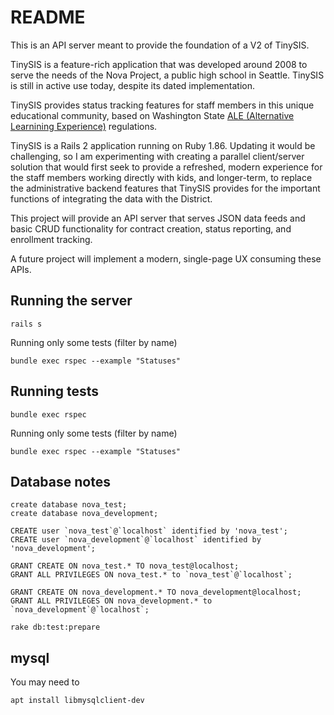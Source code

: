 # README

This is an API server meant to provide the foundation of a V2 of TinySIS.

TinySIS is a feature-rich application that was developed around 2008 to serve the needs of the Nova Project, a public high school in Seattle. TinySIS is still in active use today, despite its dated implementation.

TinySIS provides status tracking features for staff members in this unique educational community, based on Washington State [ALE (Alternative Learnining Experience)](http://www.k12.wa.us/ALD/AlternativeLearning) regulations.

TinySIS is a Rails 2 application running on Ruby 1.86. Updating it would be challenging, so I am experimenting with creating a parallel client/server solution that would first seek to provide a refreshed, modern experience for the staff members working directly with kids, and longer-term, to replace the administrative backend features that TinySIS provides for the important functions of integrating the data with the District.

This project will provide an API server that serves JSON data feeds and basic CRUD functionality for contract creation, status reporting, and enrollment tracking. 

A future project will implement a modern, single-page UX consuming these APIs.

## Running the server

    rails s

Running only some tests (filter by name)

    bundle exec rspec --example "Statuses"

## Running tests

    bundle exec rspec

Running only some tests (filter by name)

    bundle exec rspec --example "Statuses"

## Database notes

    create database nova_test;
    create database nova_development;

    CREATE user `nova_test`@`localhost` identified by 'nova_test';
    CREATE user `nova_development`@`localhost` identified by 'nova_development';

    GRANT CREATE ON nova_test.* TO nova_test@localhost;
    GRANT ALL PRIVILEGES ON nova_test.* to `nova_test`@`localhost`;

    GRANT CREATE ON nova_development.* TO nova_development@localhost;
    GRANT ALL PRIVILEGES ON nova_development.* to `nova_development`@`localhost`;

    rake db:test:prepare

## mysql

You may need to

    apt install libmysqlclient-dev

